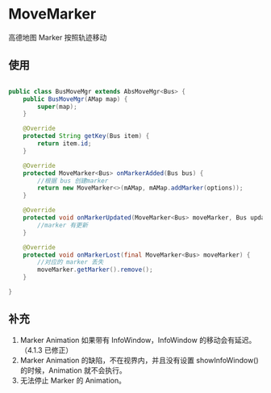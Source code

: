 # MoveMarker

高德地图 Marker 按照轨迹移动

## 使用

```java

public class BusMoveMgr extends AbsMoveMgr<Bus> {
    public BusMoveMgr(AMap map) {
        super(map);
    }

    @Override
    protected String getKey(Bus item) {
        return item.id;
    }

    @Override
    protected MoveMarker<Bus> onMarkerAdded(Bus bus) {
        //根据 bus 创建marker
        return new MoveMarker<>(mAMap, mAMap.addMarker(options));
    }

    @Override
    protected void onMarkerUpdated(MoveMarker<Bus> moveMarker, Bus updated) {
        //marker 有更新
    }

    @Override
    protected void onMarkerLost(final MoveMarker<Bus> moveMarker) {
        //对应的 marker 丢失
        moveMarker.getMarker().remove();
    }

}

````

## 补充
1. Marker Animation 如果带有 InfoWindow，InfoWindow 的移动会有延迟。（4.1.3 已修正）
2. Marker Animation 的缺陷，不在视界内，并且没有设置 showInfoWindow() 的时候，Animation 就不会执行。
3. 无法停止 Marker 的 Animation。

